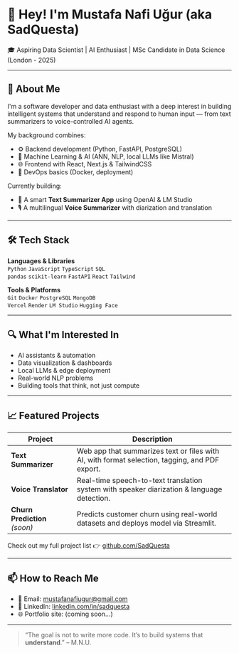 # 👋 Hey! I'm Mustafa Nafi Uğur (aka SadQuesta)

🎓 Aspiring Data Scientist | AI Enthusiast | MSc Candidate in Data Science (London - 2025)

---

## 🚀 About Me
I'm a software developer and data enthusiast with a deep interest in building intelligent systems that understand and respond to human input — from text summarizers to voice-controlled AI agents.

My background combines:
- ⚙️ Backend development (Python, FastAPI, PostgreSQL)
- 🧠 Machine Learning & AI (ANN, NLP, local LLMs like Mistral)
- 🌐 Frontend with React, Next.js & TailwindCSS
- 🧰 DevOps basics (Docker, deployment)

Currently building:
- 🧾 A smart **Text Summarizer App** using OpenAI & LM Studio
- 🎙️ A multilingual **Voice Summarizer** with diarization and translation


---

## 🛠️ Tech Stack

**Languages & Libraries**  
`Python` `JavaScript` `TypeScript` `SQL`  
`pandas` `scikit-learn` `FastAPI` `React` `Tailwind`  

**Tools & Platforms**  
`Git` `Docker` `PostgreSQL` `MongoDB`  
`Vercel` `Render` `LM Studio` `Hugging Face`

---

## 🔍 What I'm Interested In
- AI assistants & automation  
- Data visualization & dashboards  
- Local LLMs & edge deployment  
- Real-world NLP problems  
- Building tools that think, not just compute

---

## 📈 Featured Projects

| Project | Description |
|--------|-------------|
| **Text Summarizer** | Web app that summarizes text or files with AI, with format selection, tagging, and PDF export. |
| **Voice Translator** | Real-time speech-to-text translation system with speaker diarization & language detection. |
| **Churn Prediction** *(soon)* | Predicts customer churn using real-world datasets and deploys model via Streamlit. |

Check out my full project list 👉 [github.com/SadQuesta](https://github.com/SadQuesta)

---

## 📫 How to Reach Me

- 📧 Email: mustafanafiugur@gmail.com  
- 💼 LinkedIn: [linkedin.com/in/sadquesta](https://linkedin.com/in/sadquesta)  
- 🌐 Portfolio site: (coming soon...)

---

> “The goal is not to write more code. It’s to build systems that **understand**.” – M.N.U.

